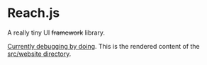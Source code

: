 # Reach.js

A really tiny UI ~~framework~~ library.

[Currently debugging by doing](https://bm13563.github.io/Reach.js/). This is the rendered content of the [src/website directory](https://github.com/bm13563/Reach.js/tree/main/src/website).
